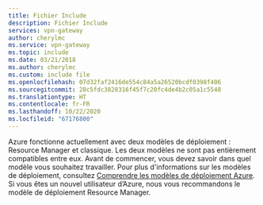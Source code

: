 ```yaml
---
title: Fichier Include
description: Fichier Include
services: vpn-gateway
author: cherylmc
ms.service: vpn-gateway
ms.topic: include
ms.date: 03/21/2018
ms.author: cherylmc
ms.custom: include file
ms.openlocfilehash: 07d32faf2416de554c84a5a26520bcdf0398f406
ms.sourcegitcommit: 28c5fdc3828316f45f7c20fc4de4b2c05a1c5548
ms.translationtype: HT
ms.contentlocale: fr-FR
ms.lasthandoff: 10/22/2020
ms.locfileid: "67176800"
---
```

Azure fonctionne actuellement avec deux modèles de déploiement : Resource Manager et classique. Les deux modèles ne sont pas entièrement compatibles entre eux. Avant de commencer, vous devez savoir dans quel modèle vous souhaitez travailler. Pour plus d'informations sur les modèles de déploiement, consultez [Comprendre les modèles de déploiement Azure](../articles/resource-manager-deployment-model.md). Si vous êtes un nouvel utilisateur d’Azure, nous vous recommandons le modèle de déploiement Resource Manager.
